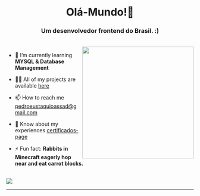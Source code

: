 <h1 align="center">Olá-Mundo!👋</h1>
<h3 align="center">Um desenvolvedor frontend do Brasil. :)</h3>
<br>
<img  align="right" src="https://media0.giphy.com/media/v1.Y2lkPTc5MGI3NjExd3ZsZWlnZXVudms3cjI5amszaGl6ZGNiOHlmMHl5c3NlMXlsaW1sOSZlcD12MV9pbnRlcm5hbF9naWZfYnlfaWQmY3Q9Zw/wKWxuUOcp9fdvckBty/giphy.webp" style="width:300px">

- 🌱 I’m currently learning **MYSQL & Database Management**

- 👨‍💻 All of my projects are available [here](https://www.estudonauta.com/aluno/pedro-eustaquio-martins-assad-magalhaes/)

- 📫 How to reach me pedroeustaquioassad@gmail.com

- 📄 Know about my experiences [certificados-page](certificados-page)

- ⚡ Fun fact: **Rabbits in Minecraft eagerly hop near and eat carrot blocks.**
<br>
<img align="center" src="https://skillicons.dev/icons?i=js,html,css,php,androidstudio,java,git" />
<hr>



